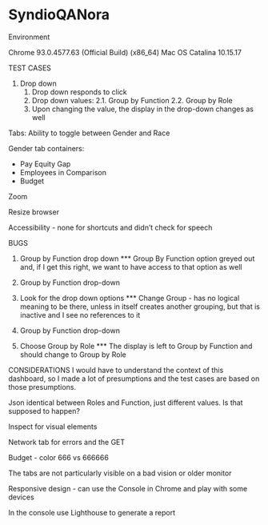 # SyndioQANora



Environment 

Chrome 93.0.4577.63 (Official Build) (x86_64)
Mac OS Catalina 10.15.17



TEST CASES

1. Drop down 
    1. Drop down responds to click
    2. Drop down values: 
        2.1. Group by Function
        2.2. Group by Role
    3. Upon changing the value, the display in the drop-down changes as well


Tabs: Ability to toggle between Gender and Race

Gender tab containers: 
- Pay Equity Gap 
- Employees in Comparison
- Budget



Zoom

Resize browser

Accessibility - none for shortcuts and didn’t check for speech




BUGS
1. Group by Function drop down 
*** Group By Function option greyed out and, if I get this right, we want to have access to that option as well

1. Group by Function drop-down 
2. Look for the drop down options
*** Change Group - has no logical meaning to be there, unless in itself creates another grouping, but that is inactive and I see no references to it

1. Group by Function drop-down 
2. Choose Group by Role
*** The display is left to Group by Function and should change to Group by Role




CONSIDERATIONS
I would have to understand the context of this dashboard, so I made a lot of presumptions and the test cases are based on those presumptions.

Json identical between Roles and Function, just different values. Is that supposed to happen?

Inspect for visual elements

Network tab for errors and the GET


Budget - color 666 vs 666666

The tabs are not particularly visible on a bad vision or older monitor

Responsive design - can use the Console in Chrome and play with some devices

In the console use Lighthouse to generate a report 



